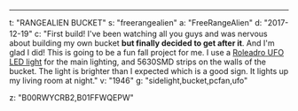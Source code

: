 ---
t: "RANGEALIEN BUCKET"
s: "freerangealien"
a: "FreeRangeAlien"
d: "2017-12-19"
c: "<span data-mce-type='bookmark' style='display: inline-block; width: 0px; overflow: hidden; line-heighg: 0;' class='mce_SELRES_start'>﻿</span>First build! I've been watching all you guys and was nervous about building my own bucket <strong>but finally decided to get after it</strong>. And I'm glad I did! This is going to be a fun fall project for me. I use a <a href='https://amzn.to/36NO5zr'>Roleadro UFO LED light</a> for the main lighting, and 5630SMD strips on the walls of the bucket. The light is brighter than I expected which is a good sign. It lights up my living room at night."
v: "1946"
g: "sidelight,bucket,pcfan,ufo"

z: "B00RWYCRB2,B01FFWQEPW"

